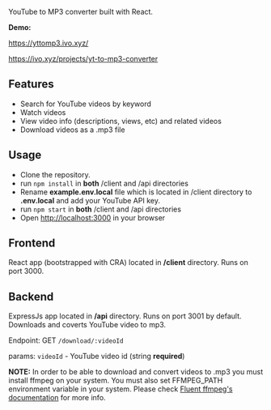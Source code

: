 YouTube to MP3 converter built with React.

**Demo:**

https://yttomp3.ivo.xyz/

https://ivo.xyz/projects/yt-to-mp3-converter

## Features

- Search for YouTube videos by keyword
- Watch videos
- View video info (descriptions, views, etc) and related videos
- Download videos as a .mp3 file

## Usage

- Clone the repository.
- run `npm install` in **both** /client and /api directories
- Rename **example.env.local** file which is located in /client directory to **.env.local** and add your YouTube API key.
- run `npm start` in **both** /client and /api directories
- Open [http://localhost:3000](http://localhost:3000) in your browser

## Frontend

React app (bootstrapped with CRA) located in **/client** directory. Runs on port 3000.

## Backend

ExpressJs app located in **/api** directory. Runs on port 3001 by default. Downloads and coverts YouTube video to mp3.

Endpoint: GET `/download/:videoId`

params: `videoId` - YouTube video id (string **required**)

**NOTE:**
In order to be able to download and convert videos to .mp3 you must install ffmpeg on your system. You must also set FFMPEG_PATH environment variable in your system.
Please check [Fluent ffmpeg's documentation](https://github.com/fluent-ffmpeg/node-fluent-ffmpeg) for more info.
